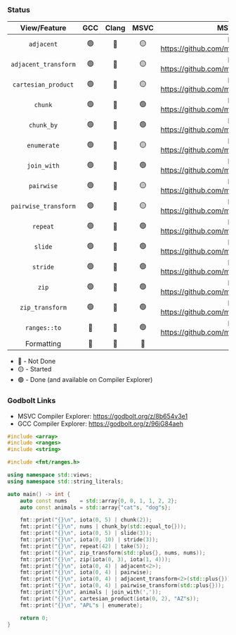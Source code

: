 ### Status

|View/Feature|GCC|Clang|MSVC|MSVC PR|
|:-:|:-:|:-:|:-:|:-:|
|`adjacent`|:green_circle:|:red_circle:|:yellow_circle:| PR: https://github.com/microsoft/STL/pull/3508 |
|`adjacent_transform`|:green_circle:|:red_circle:|:yellow_circle:| PR: https://github.com/microsoft/STL/pull/3546 |
|`cartesian_product`|:green_circle:|:red_circle:|:yellow_circle: |PR: https://github.com/microsoft/STL/pull/3561|
|`chunk`|:green_circle:|:red_circle:|:green_circle:| PR: https://github.com/microsoft/STL/pull/2685|
|`chunk_by`|:green_circle:|:red_circle:|:green_circle:| PR: https://github.com/microsoft/STL/pull/2565
|`enumerate`|:green_circle:|:red_circle:|:yellow_circle:|PR: https://github.com/microsoft/STL/pull/3472|
|`join_with`|:green_circle:|:red_circle:|:green_circle: | PR: https://github.com/microsoft/STL/pull/2619|
|`pairwise`|:green_circle:|:red_circle:|:yellow_circle: | PR: https://github.com/microsoft/STL/pull/3508 |
|`pairwise_transform`|:green_circle:|:red_circle:|:yellow_circle: | PR: https://github.com/microsoft/STL/pull/3546 |
|`repeat`|:green_circle:|:red_circle:|:green_circle: |PR: https://github.com/microsoft/STL/pull/3142|
|`slide`|:green_circle:|:red_circle:|:green_circle:| PR: https://github.com/microsoft/STL/pull/2670 |
|`stride`|:green_circle:|:red_circle:|:green_circle: | PR: https://github.com/microsoft/STL/pull/2981|
|`zip`|:green_circle:|:red_circle:|:green_circle: | PR: https://github.com/microsoft/STL/pull/3035|
|`zip_transform`|:green_circle:|:red_circle:|:green_circle:| PR: https://github.com/microsoft/STL/pull/3322 |
|`ranges::to`|:red_circle:|:red_circle:|:green_circle:| PR: https://github.com/microsoft/STL/pull/2806 |
|Formatting|:red_circle:|:red_circle:|:red_circle:|

* 🔴 - Not Done
* 🟡 - Started
* 🟢 - Done (and available on Compiler Explorer)

### Godbolt Links
* MSVC Compiler Explorer: https://godbolt.org/z/8b654v3e1
* GCC Compiler Explorer: https://godbolt.org/z/96jG84aeh

```cpp
#include <array>
#include <ranges>
#include <string>

#include <fmt/ranges.h>

using namespace std::views;
using namespace std::string_literals;

auto main() -> int {
    auto const nums    = std::array{0, 0, 1, 1, 2, 2};
    auto const animals = std::array{"cat"s, "dog"s};

    fmt::print("{}\n", iota(0, 5) | chunk(2));                           // [[0, 1], [2, 3], [4]]
    fmt::print("{}\n", nums | chunk_by(std::equal_to{}));                // [[0, 0], [1, 1], [2, 2]]
    fmt::print("{}\n", iota(0, 5) | slide(3));                           // [[0, 1, 2], [1, 2, 3], [2, 3, 4]]
    fmt::print("{}\n", iota(0, 10) | stride(3));                         // [0, 3, 6, 9]
    fmt::print("{}\n", repeat(42) | take(5));                            // [42, 42, 42, 42, 42]
    fmt::print("{}\n", zip_transform(std::plus{}, nums, nums));          // [0, 0, 2, 2, 4, 4]
    fmt::print("{}\n", zip(iota(0, 3), iota(1, 4)));                     // [(0, 1), (1, 2), (2, 3)]
    fmt::print("{}\n", iota(0, 4) | adjacent<2>);                        // [(0, 1), (1, 2), (2, 3)]
    fmt::print("{}\n", iota(0, 4) | pairwise);                           // [(0, 1), (1, 2), (2, 3)]
    fmt::print("{}\n", iota(0, 4) | adjacent_transform<2>(std::plus{})); // [1, 3, 5]
    fmt::print("{}\n", iota(0, 4) | pairwise_transform(std::plus{}));    // [1, 3, 5]
    fmt::print("{}\n", animals | join_with(','));                        // ['c', 'a', 't', ',', 'd', 'o', 'g']
    fmt::print("{}\n", cartesian_product(iota(0, 2), "AZ"s));            // [(0, 'A'), (0, 'Z'), (1, 'A'), (1, 'Z')]
    fmt::print("{}\n", "APL"s | enumerate);                              // [(0, 'A'), (1, 'P'), (2, 'L')]

    return 0;
}
```
